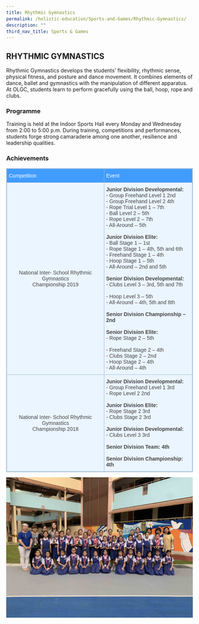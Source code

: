 ```yaml
---
title: Rhythmic Gymnastics
permalink: /holistic-education/Sports-and-Games/Rhythmic-Gymnastics/
description: ""
third_nav_title: Sports & Games
---
```

## RHYTHMIC GYMNASTICS

Rhythmic Gymnastics develops the students’ flexibility, rhythmic sense, physical fitness, and posture and dance movement. It combines elements of dance, ballet and gymnastics with the manipulation of different apparatus. At OLGC, students learn to perform gracefully using the ball, hoop, rope and clubs.

### Programme

Training is held at the Indoor Sports Hall every Monday and Wednesday from 2:00 to 5:00 p.m. During training, competitions and performances, students forge strong camaraderie among one another, resilience and leadership qualities.

### Achievements

<style type="text/css">table, th{ border: 1px solid black; } 
td { border: 1px solid black; } 
.tg  {border-collapse:collapse;border-color:#9ABAD9;border-spacing:0;}
.tg td{background-color:#EBF5FF;border-color:#9ABAD9;border-style:solid;border-width:1px;color:#444;
  font-family:Arial, sans-serif;font-size:14px;overflow:hidden;padding:10px 5px;word-break:normal;}
.tg th{background-color:#409cff;border-color:#9ABAD9;border-style:solid;border-width:1px;color:#fff;
  font-family:Arial, sans-serif;font-size:14px;font-weight:normal;overflow:hidden;padding:10px 5px;word-break:normal;}
.tg .tg-0lax{text-align:left;vertical-align:top}
.tg .tg-nrix{text-align:center;vertical-align:middle}
</style>
<table class="tg">
<thead>
  <tr>
    <th class="tg-0lax">Competition</th>
    <th class="tg-0lax">Event</th>
  </tr>
</thead>
<tbody>
  <tr>
    <td class="tg-nrix">National Inter- School Rhythmic Gymnastics <br>Championship 2019</td>
    <td class="tg-0lax"><span style="font-weight:bold">Junior Division Developmental:</span><br>- Group Freehand Level 1 2nd<br>- Group Freehand Level 2 4th<br>- Rope Trial Level 1 – 7th<br>- Ball Level 2 – 5th<br>- Rope Level 2 – 7th<br>- All-Around – 5th<br><br><span style="font-weight:bold">Junior Division Elite:</span><br>- Ball Stage 1 – 1st<br>- Rope Stage 1 – 4th, 5th and 6th<br>- Freehand Stage 1 – 4th<br>- Hoop Stage 1 – 5th<br>- All-Around – 2nd and 5th<br><br><span style="font-weight:bold">Senior Division Developmental:</span><br>- Clubs Level 3 – 3rd, 5th and 7th<br><br>- Hoop Level 3 – 5th<br>- All-Around – 4th, 5th and 8th<br><br><span style="font-weight:bold">Senior Division Championship – 2nd</span><br><br><span style="font-weight:bold">Senior Division Elite:</span><br>- Rope Stage 2 – 5th<br><br>- Freehand Stage 2 – 4th<br>- Clubs Stage 2 – 2nd<br>- Hoop Stage 2 – 4th<br>- All-Around – 4th</td>
  </tr>
  <tr>
    <td class="tg-nrix">National Inter- School Rhythmic Gymnastics <br>Championship 2018</td>
    <td class="tg-0lax"><span style="font-weight:bold">Junior Division Developmental:</span><br>- Group Freehand Level 1 3rd<br>- Rope Level 2 2nd<br><br><span style="font-weight:bold">Junior Division Elite:</span><br>- Rope Stage 2 3rd<br>- Clubs Stage 2 3rd<br><br><span style="font-weight:bold">Junior Division Developmental:</span><br>- Clubs Level 3 3rd<br><br><span style="font-weight:bold">Senior Division Team: 4th</span><br><br><span style="font-weight:bold">Senior Division Championship: 4th</span></td>
  </tr>
</tbody>
</table>

![](/images/Rhythmic_Gymnastics.jpeg)